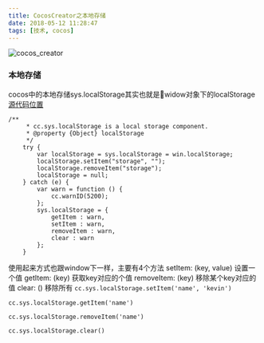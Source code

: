 ```yaml
---
title: CocosCreator之本地存储
date: 2018-05-12 11:28:47
tags: [技术, cocos]
---
```

![cocos_creator](/assets/cocos_creator.jpg)
###  本地存储

cocos中的本地存储sys.localStorage其实也就是widow对象下的localStorage
[源代码位置](https://github.com/cocos-creator/engine/blob/master/cocos2d/core/platform/CCSys.js#L900)
<!-- more -->
```
/**
     * cc.sys.localStorage is a local storage component.
     * @property {Object} localStorage
     */
    try {
        var localStorage = sys.localStorage = win.localStorage;
        localStorage.setItem("storage", "");
        localStorage.removeItem("storage");
        localStorage = null;
    } catch (e) {
        var warn = function () {
            cc.warnID(5200);
        };
        sys.localStorage = {
            getItem : warn,
            setItem : warn,
            removeItem : warn,
            clear : warn
        };
    }
```

使用起来方式也跟window下一样，主要有4个方法
setItem: (key, value) 设置一个值
getItem: (key)        获取key对应的个值
removeItem: (key)     移除某个key对应的值
clear: ()             移除所有
`cc.sys.localStorage.setItem('name', 'kevin')`

`cc.sys.localStorage.getItem('name')`

`cc.sys.localStorage.removeItem('name')`

`cc.sys.localStorage.clear()`